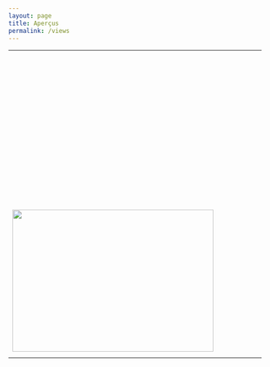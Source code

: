 ```yaml
---
layout: page
title: Aperçus
permalink: /views
---
```


<body>
  <table>
    <tr>
      <td>
        <div  id="container" style=";justify-content:center;align-items:center;width: 400px;height: 300px">
        </div>
      </td>
      <td>
        <div  id="container2" style="justify-content:center;align-items:center;width: 400px;height: 300px">
        </div>
      </td>
    </tr>
    <tr>
      <td>
        <div style="justify-content:center;align-items:center;width: 400px;height: 283px">
          <img style="width:400px;height:283px;" src="../assets/img/pano1-1_stitch2.jpg "/>
        </div>
      </td>
      <td>
        <div id="gltf" style="justify-content:center;align-items:center;width: 400px;height: 300px">
      </div>
      </td>
    </tr>
  </table>
  <script src="../assets/js/script.js" type="module"></script>
</body>
